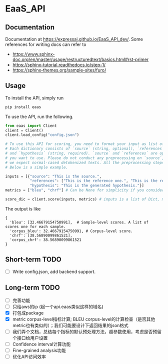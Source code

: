 # EaaS_API

## Documentation
Documentation at https://expressai.github.io/EaaS_API_dev/. Some references for writing docs can refer to
- https://www.sphinx-doc.org/en/master/usage/restructuredtext/basics.html#rst-primer
- https://sphinx-tutorial.readthedocs.io/step-1/
- https://sphinx-themes.org/sample-sites/furo/

## Usage
To install the API, simply run
```bash
pip install eaas
```

To use the API, run the following.

```python
from eaas import Client
client = Client()
client.load_config("config.json")

# To use this API for scoring, you need to format your input as list of dictionary. 
# Each dictionary consists of `source` (string, optional), `references` (list of string, optional) 
# and `hypothesis` (string, required). `source` and `references` are optional based on the metrics 
# you want to use. Please do not conduct any preprocessing on `source`, `references` or `hypothesis`, 
# we expect normal-cased detokenized texts. All the preprocessing steps are taken by the metrics. 
# Below is a simple example.

inputs = [{"source": "This is the source.", 
           "references": ["This is the reference one.", "This is the reference two."],
           "hypothesis": "This is the generated hypothesis."}]
metrics = ["bleu", "chrf"] # Can be None for simplicity if you consider using all metrics

score_dic = client.score(inputs, metrics) # inputs is a list of Dict, metrics is metric list
```



The output is like
```
{
  'bleu': [32.46679154750991],  # Sample-level scores. A list of scores one for each sample.
  'corpus_bleu': 32.46679154750991, # Corpus-level score.
  'chrf': [38.56890099861521],
  'corpus_chrf': 38.56890099861521
}
```
## Short-term TODO
- [ ] Write config.json, add backend support.

## Long-term TODO
- [ ] 完善功能
- [ ] 只给aws的ip (起一个api.eaas类似这样的域名)
- [X] 打包成package
- [X] metric corpus-level指标计算; BLEU corpus-level的计算检查（是否其他metric也有类似的）；我们可能要设计下返回结果的json格式
- [ ] 我们弄个文档，总结每个指标的默认预处理方法，超参数使用，考虑是否预留个接口给用户设置
- [ ] Confidence interval计算功能
- [ ] Fine-grained analysis功能
- [ ] 优化API访问效率
